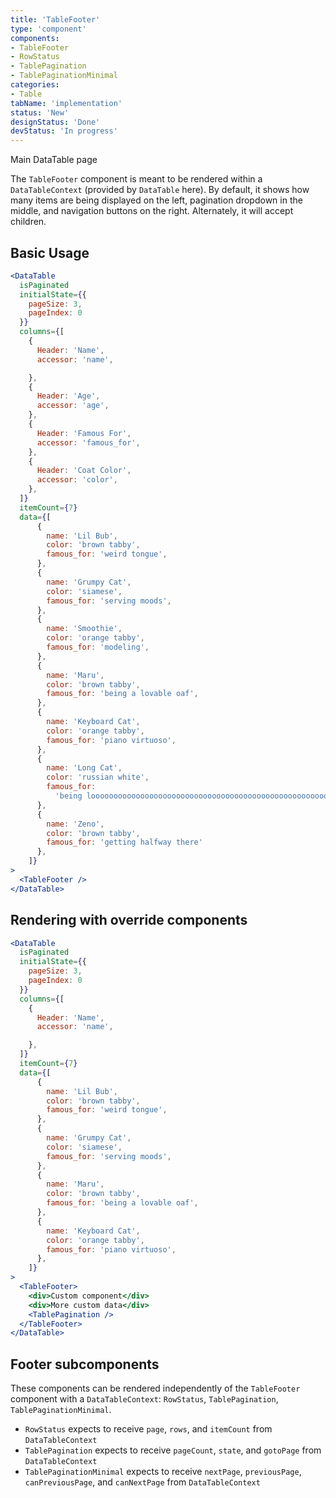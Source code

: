 ```yaml
---
title: 'TableFooter'
type: 'component'
components:
- TableFooter
- RowStatus
- TablePagination
- TablePaginationMinimal
categories:
- Table
tabName: 'implementation'
status: 'New'
designStatus: 'Done'
devStatus: 'In progress'
---
```


<Link to="/components/datatable/">Main DataTable page</Link>

The `TableFooter` component is meant to be rendered within a `DataTableContext` (provided by `DataTable` here).
By default, it shows how many items are being displayed on the left, pagination dropdown in the middle, and
navigation buttons on the right.
Alternately, it will accept children.

## Basic Usage

```jsx live
<DataTable
  isPaginated
  initialState={{
    pageSize: 3,
    pageIndex: 0
  }}
  columns={[
    {
      Header: 'Name',
      accessor: 'name',

    },
    {
      Header: 'Age',
      accessor: 'age',
    },
    {
      Header: 'Famous For',
      accessor: 'famous_for',
    },
    {
      Header: 'Coat Color',
      accessor: 'color',
    },
  ]}
  itemCount={7}
  data={[
      {
        name: 'Lil Bub',
        color: 'brown tabby',
        famous_for: 'weird tongue',
      },
      {
        name: 'Grumpy Cat',
        color: 'siamese',
        famous_for: 'serving moods',
      },
      {
        name: 'Smoothie',
        color: 'orange tabby',
        famous_for: 'modeling',
      },
      {
        name: 'Maru',
        color: 'brown tabby',
        famous_for: 'being a lovable oaf',
      },
      {
        name: 'Keyboard Cat',
        color: 'orange tabby',
        famous_for: 'piano virtuoso',
      },
      {
        name: 'Long Cat',
        color: 'russian white',
        famous_for:
          'being loooooooooooooooooooooooooooooooooooooooooooooooooooooong',
      },
      {
        name: 'Zeno',
        color: 'brown tabby',
        famous_for: 'getting halfway there'
      },
    ]}
>
  <TableFooter />
</DataTable>
```

## Rendering with override components
```jsx live
<DataTable
  isPaginated
  initialState={{
    pageSize: 3,
    pageIndex: 0
  }}
  columns={[
    {
      Header: 'Name',
      accessor: 'name',

    },
  ]}
  itemCount={7}
  data={[
      {
        name: 'Lil Bub',
        color: 'brown tabby',
        famous_for: 'weird tongue',
      },
      {
        name: 'Grumpy Cat',
        color: 'siamese',
        famous_for: 'serving moods',
      },
      {
        name: 'Maru',
        color: 'brown tabby',
        famous_for: 'being a lovable oaf',
      },
      {
        name: 'Keyboard Cat',
        color: 'orange tabby',
        famous_for: 'piano virtuoso',
      },
    ]}
>
  <TableFooter>
    <div>Custom component</div>
    <div>More custom data</div>
    <TablePagination />
  </TableFooter>
</DataTable>
```

## Footer subcomponents
These components can be rendered independently of the `TableFooter` component with a `DataTableContext`: `RowStatus`,
`TablePagination`, `TablePaginationMinimal`.
- `RowStatus` expects to receive `page`, `rows`, and `itemCount` from `DataTableContext`
- `TablePagination` expects to receive `pageCount`, `state`, and `gotoPage` from `DataTableContext`
- `TablePaginationMinimal` expects to receive `nextPage`, `previousPage`, `canPreviousPage`, and `canNextPage` from `DataTableContext`
